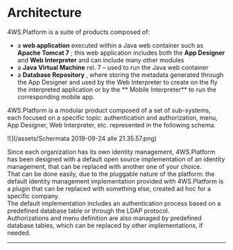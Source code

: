 # Architecture

4WS.Platform is a suite of products composed of:

* a  **web application**  executed within a Java web container such as  **Apache Tomcat 7** ; this web application includes both the  **App Designer**  and  **Web Interpreter**  and can include many other modules
* a  **Java Virtual Machine**  rel. 7 – used to run the Java web container
* a  **Database Repository** , where storing the metadata generated through the App Designer and used by the Web Interpreter to create on the fly the interpreted application or by the ** Mobile Interpreter**  to run the corresponding mobile app.

4WS.Platform is a modular product composed of a set of sub-systems, each focused on a specific topic: authentication and authorization, menu, App Designer, Web Interpreter, etc. represented in the following schema.

![](/assets/Schermata 2019-09-24 alle 21.35.57.png)

Since each organization has its own identity management, 4WS.Platform has been designed with a default open source implementation of an identity management, that can be replaced with another one of your choice.  
That can be done easily, due to the pluggable nature of the platform: the default identity management implementation provided with 4WS.Platform is a plugin that can be replaced with something else, created ad hoc for a specific company.  
The default implementation includes an authentication process based on a predefined database table or through the LDAP protocol.  
Authorizations and menu definition are also managed by predefined database tables, which can be replaced by other implementations, if needed.

---



